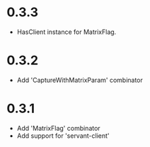 # 0.3.3

- HasClient instance for MatrixFlag.

# 0.3.2

- Add 'CaptureWithMatrixParam' combinator

# 0.3.1

- Add 'MatrixFlag' combinator
- Add support for 'servant-client'
